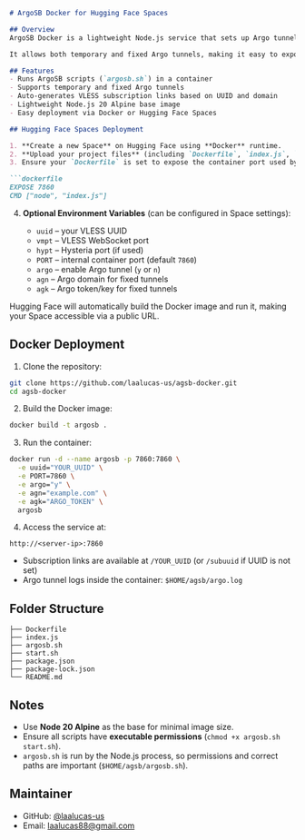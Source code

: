 ````markdown
# ArgoSB Docker for Hugging Face Spaces

## Overview
ArgoSB Docker is a lightweight Node.js service that sets up Argo tunnels and manages VLESS subscription links. It is containerized with Docker and can be deployed on **Hugging Face Spaces** or any Docker-compatible environment.  

It allows both temporary and fixed Argo tunnels, making it easy to expose services via Cloudflare Argo and manage subscription URLs for VLESS users.

## Features
- Runs ArgoSB scripts (`argosb.sh`) in a container
- Supports temporary and fixed Argo tunnels
- Auto-generates VLESS subscription links based on UUID and domain
- Lightweight Node.js 20 Alpine base image
- Easy deployment via Docker or Hugging Face Spaces

## Hugging Face Spaces Deployment

1. **Create a new Space** on Hugging Face using **Docker** runtime.
2. **Upload your project files** (including `Dockerfile`, `index.js`, `start.sh`, `argosb.sh`, `package.json`).
3. Ensure your `Dockerfile` is set to expose the container port used by your app (default `7860`):

```dockerfile
EXPOSE 7860
CMD ["node", "index.js"]
````

4. **Optional Environment Variables** (can be configured in Space settings):

   * `uuid` – your VLESS UUID
   * `vmpt` – VLESS WebSocket port
   * `hypt` – Hysteria port (if used)
   * `PORT` – internal container port (default `7860`)
   * `argo` – enable Argo tunnel (`y` or `n`)
   * `agn` – Argo domain for fixed tunnels
   * `agk` – Argo token/key for fixed tunnels

Hugging Face will automatically build the Docker image and run it, making your Space accessible via a public URL.

## Docker Deployment

1. Clone the repository:

```bash
git clone https://github.com/laalucas-us/agsb-docker.git
cd agsb-docker
```

2. Build the Docker image:

```bash
docker build -t argosb .
```

3. Run the container:

```bash
docker run -d --name argosb -p 7860:7860 \
  -e uuid="YOUR_UUID" \
  -e PORT=7860 \
  -e argo="y" \
  -e agn="example.com" \
  -e agk="ARGO_TOKEN" \
  argosb
```

4. Access the service at:

```
http://<server-ip>:7860
```

* Subscription links are available at `/YOUR_UUID` (or `/subuuid` if UUID is not set)
* Argo tunnel logs inside the container: `$HOME/agsb/argo.log`

## Folder Structure

```
├── Dockerfile
├── index.js
├── argosb.sh
├── start.sh
├── package.json
├── package-lock.json
└── README.md
```

## Notes

* Use **Node 20 Alpine** as the base for minimal image size.
* Ensure all scripts have **executable permissions** (`chmod +x argosb.sh start.sh`).
* `argosb.sh` is run by the Node.js process, so permissions and correct paths are important (`$HOME/agsb/argosb.sh`).

## Maintainer

* GitHub: [@laalucas-us](https://github.com/laalucas-us)
* Email: [laalucas88@gmail.com](mailto:laalucas88@gmail.com)
